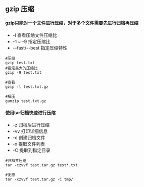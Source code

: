 ## gzip 压缩

#### gzip只能对一个文件进行压缩，对于多个文件需要先进行归档再压缩

* -l 查看压缩文件压缩比
* -1 ~ -9 指定压缩比
* --fast/--best 指定压缩特性

```
#压缩
gzip test.txt
#指定最大的压缩比
gzip -9 test.txt

#查看
gzip -l test.txt.gz

#解压
gunzip test.txt.gz

```

#### 使用tar归档快速进行压缩

* -z 归档后进行压缩
* -vv 打印详细信息
* -c 创建归档文件
* -x 提取文件列表
* -C 提取到指定目录

```
#归档并压缩
tar -czvvf test.tar.gz test*.txt

#复原
tar -xzvvf test.tar.gz -C tmp/


```
